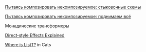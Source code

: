 
[Пытаясь композировать некомпозируемое: стыковочные схемы](https://habr.com/ru/articles/467683/)

[Пытаясь композировать некомпозируемое: поднимаем всё](https://habr.com/ru/articles/485518/)


Монадические трансформеры

[Direct-style Effects Explained](https://noelwelsh.com/posts/direct-style/)

[Where is ListT?](https://typelevel.org/cats/faq.html#where-is-listt) in Cats